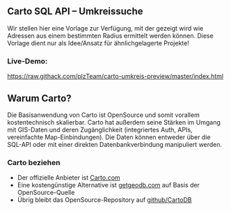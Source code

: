 ## Carto SQL API – Umkreissuche  
Wir stellen hier eine Vorlage zur Verfügung,
mit der gezeigt wird wie Adressen aus einem bestimmten Radius ermittelt werden können.
Diese Vorlage dient nur als Idee/Ansatz für ähnlichgelagerte Projekte! 


### Live-Demo:
https://raw.githack.com/plzTeam/carto-umkreis-preview/master/index.html

## Warum Carto?
Die Basisanwendung von Carto ist OpenSource und somit vorallem kostentechnisch skalierbar.
Carto hat außerdem seine Stärken im Umgang mit GIS-Daten und deren Zugänglichkeit
(integriertes Auth, APIs, vereinfachte Map-Einbindungen).
Die Daten können entweder über die SQL-API oder mit einer direkten Datenbankverbindung manipuliert werden.
### Carto beziehen
+ Der offizielle Anbieter ist [Carto.com](https://carto.com/)
+ Eine kostengünstige Alternative ist [getgeodb.com](https://getgeodb.com/) auf Basis der OpenSource-Quelle
+ Übrig bleibt das OpenSource-Repository auf [github/CartoDB](https://github.com/CartoDB)


